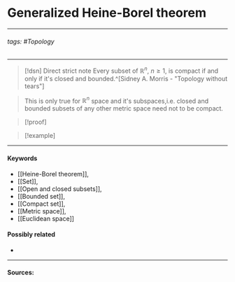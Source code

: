 # Generalized Heine-Borel theorem
***
###### tags: #Topology  
***
>[!dsn] Direct strict note
>Every subset of $\mathbb{R}^{n}$, $n\ge1$, is compact if and only if it's closed and bounded.^[Sidney A. Morris - "Topology without tears"]

>This is only true for $\mathbb{R}^{n}$ space and it's subspaces,i.e. closed and bounded subsets of any other metric space need not to be compact.

>[!proof]
>

>[!example] 
>
***
#### Keywords
- [[Heine-Borel theorem]],
- [[Set]],
- [[Open and closed subsets]],
- [[Bounded set]],
- [[Compact set]],
- [[Metric space]],
- [[Euclidean space]]
#### Possibly related
- 
***
#### Sources: